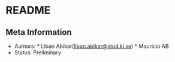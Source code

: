 # README 

## Meta Information

* Auhtors:
        * Liban Abikar(liban.abikar@stud.ki.se)
        * Mauricio AB
* Status: Preliminary          
